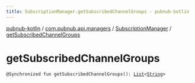 ```yaml
---
title: SubscriptionManager.getSubscribedChannelGroups - pubnub-kotlin
---
```


[pubnub-kotlin](../../index.html) / [com.pubnub.api.managers](../index.html) / [SubscriptionManager](index.html) / [getSubscribedChannelGroups](./get-subscribed-channel-groups.html)

# getSubscribedChannelGroups

`@Synchronized fun getSubscribedChannelGroups(): `[`List`](https://kotlinlang.org/api/latest/jvm/stdlib/kotlin.collections/-list/index.html)`<`[`String`](https://kotlinlang.org/api/latest/jvm/stdlib/kotlin/-string/index.html)`>`